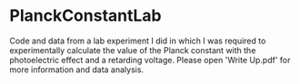 # PlanckConstantLab
Code and data from a lab experiment I did in which I was required to experimentally calculate the value of the Planck constant with the photoelectric effect and a retarding voltage. Please open 'Write Up.pdf' for more information and data analysis.
